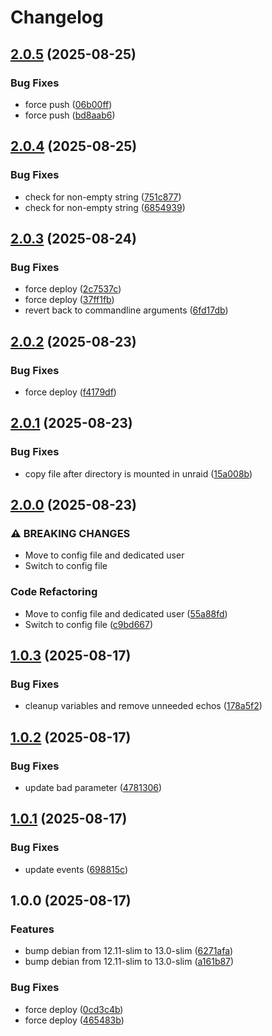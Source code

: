 # Changelog

## [2.0.5](https://github.com/tkhom3/docker-rtl/compare/v2.0.4...v2.0.5) (2025-08-25)


### Bug Fixes

* force push ([06b00ff](https://github.com/tkhom3/docker-rtl/commit/06b00ff7427228c55a6e46f27b5922cc6f656a5f))
* force push ([bd8aab6](https://github.com/tkhom3/docker-rtl/commit/bd8aab6210b50532bd2548014df93c53a1c6496d))

## [2.0.4](https://github.com/tkhom3/docker-rtl/compare/v2.0.3...v2.0.4) (2025-08-25)


### Bug Fixes

* check for non-empty string ([751c877](https://github.com/tkhom3/docker-rtl/commit/751c8771c936919e4ada09b9c158aafc263e42ca))
* check for non-empty string ([6854939](https://github.com/tkhom3/docker-rtl/commit/6854939edaf3713cd6581f066d692071c70829bd))

## [2.0.3](https://github.com/tkhom3/docker-rtl/compare/v2.0.2...v2.0.3) (2025-08-24)


### Bug Fixes

* force deploy ([2c7537c](https://github.com/tkhom3/docker-rtl/commit/2c7537c9eb2ef6130acfe64d7d32d91674dc6be2))
* force deploy ([37ff1fb](https://github.com/tkhom3/docker-rtl/commit/37ff1fb98ef37c41072e83350cfd3f235f413543))
* revert back to commandline arguments ([6fd17db](https://github.com/tkhom3/docker-rtl/commit/6fd17db9c4d15728b84629e94c230f26edbc32ee))

## [2.0.2](https://github.com/tkhom3/docker-rtl/compare/v2.0.1...v2.0.2) (2025-08-23)


### Bug Fixes

* force deploy ([f4179df](https://github.com/tkhom3/docker-rtl/commit/f4179dfe1704811c37bce1733be4ca18215d1149))

## [2.0.1](https://github.com/tkhom3/docker-rtl/compare/v2.0.0...v2.0.1) (2025-08-23)


### Bug Fixes

* copy file after directory is mounted in unraid ([15a008b](https://github.com/tkhom3/docker-rtl/commit/15a008bb8010d434b984002010e45f91ebe3d768))

## [2.0.0](https://github.com/tkhom3/docker-rtl/compare/v1.0.3...v2.0.0) (2025-08-23)


### ⚠ BREAKING CHANGES

* Move to config file and dedicated user
* Switch to config file

### Code Refactoring

* Move to config file and dedicated user ([55a88fd](https://github.com/tkhom3/docker-rtl/commit/55a88fd6032f6c3a4d8b742100a1da6f7833fe9a))
* Switch to config file ([c9bd667](https://github.com/tkhom3/docker-rtl/commit/c9bd667b92a2f12a1322a8266c1eb36c2800d91e))

## [1.0.3](https://github.com/tkhom3/docker-rtl/compare/v1.0.2...v1.0.3) (2025-08-17)


### Bug Fixes

* cleanup variables and remove unneeded echos ([178a5f2](https://github.com/tkhom3/docker-rtl/commit/178a5f27b908ae3c7410b9bd9b4e2ae3e838dea2))

## [1.0.2](https://github.com/tkhom3/docker-rtl/compare/v1.0.1...v1.0.2) (2025-08-17)


### Bug Fixes

* update bad parameter ([4781306](https://github.com/tkhom3/docker-rtl/commit/4781306b7f4c39e44082f503fec6133d12f87958))

## [1.0.1](https://github.com/tkhom3/docker-rtl/compare/v1.0.0...v1.0.1) (2025-08-17)


### Bug Fixes

* update events ([698815c](https://github.com/tkhom3/docker-rtl/commit/698815c1e69e16a485c8f7d99bae839de331334e))

## 1.0.0 (2025-08-17)


### Features

* bump debian from 12.11-slim to 13.0-slim ([6271afa](https://github.com/tkhom3/docker-rtl/commit/6271afa3bc82528aed3b72c49a400205d3bacc96))
* bump debian from 12.11-slim to 13.0-slim ([a161b87](https://github.com/tkhom3/docker-rtl/commit/a161b87d3a379c4946f88bea703b106cfd89f1d0))


### Bug Fixes

* force deploy ([0cd3c4b](https://github.com/tkhom3/docker-rtl/commit/0cd3c4b0d1f68b481bc21ff90b4dd2a82a7b3ea4))
* force deploy ([465483b](https://github.com/tkhom3/docker-rtl/commit/465483b0243bbbf887dd34b3ce5a387fcb5e0368))
